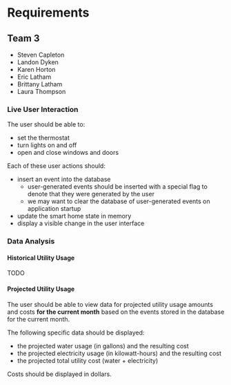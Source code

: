 # Requirements

## Team 3

- Steven Capleton
- Landon Dyken
- Karen Horton
- Eric Latham
- Brittany Latham
- Laura Thompson

### Live User Interaction

The user should be able to:

- set the thermostat
- turn lights on and off
- open and close windows and doors

Each of these user actions should:

- insert an event into the database
  - user-generated events should be inserted with a special flag to denote that they were generated by the user
  - we may want to clear the database of user-generated events on application startup
- update the smart home state in memory
- display a visible change in the user interface

### Data Analysis

#### Historical Utility Usage

TODO

#### Projected Utility Usage

The user should be able to view data for projected utility usage amounts and costs **for the current month** based on the events stored in the database for the current month.

The following specific data should be displayed:

- the projected water usage (in gallons) and the resulting cost
- the projected electricity usage (in kilowatt-hours) and the resulting cost
- the projected total utility cost (water + electricity)

Costs should be displayed in dollars.
